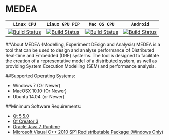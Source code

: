 # MEDEA
|  **`Linux CPU`**   |  **`Linux GPU PIP`** | **`Mac OS CPU`** |  **`Android`** |
|-------------------|----------------------|------------------|----------------|
| [![Build Status](https://ci.tensorflow.org/buildStatus/icon?job=tensorflow-master-cpu)](https://ci.tensorflow.org/job/tensorflow-master-cpu) | [![Build Status](https://ci.tensorflow.org/buildStatus/icon?job=tensorflow-master-gpu_pip)](https://ci.tensorflow.org/job/tensorflow-master-gpu_pip) | [![Build Status](https://ci.tensorflow.org/buildStatus/icon?job=tensorflow-master-mac)](https://ci.tensorflow.org/job/tensorflow-master-mac) | [![Build Status](https://ci.tensorflow.org/buildStatus/icon?job=tensorflow-master-android)](https://ci.tensorflow.org/job/tensorflow-master-android) |
##About MEDEA (Modelling, Experiment DEsign and Analysis)
MEDEA is a tool that can be used to design and analyse performance of Distributed Real-time and Embedded (DRE) systems. The tool is designed to facilitate the creation of a representative model of a distributed system, as well as providing System Execution Modelling (SEM) and performance analysis.

##Supported Operating Systems:
* Windows 7 (Or Newer)
* MacOSX 10.10 (Or Newer)
* Ubuntu 14.04 (or Newer)

##Minimum Software Requirements:
* [Qt 5.5.0](https://www.qt.io/)
* [Qt Creator 3](https://www.qt.io/ide/)
* [Oracle Java 7 Runtime](http://www.oracle.com/technetwork/java/javase/downloads/index.html)
* [Microsoft Visual C++ 2010 SP1 Redistributable Package (Windows Only)](https://www.microsoft.com/en-au/download/details.aspx?id=8328)


